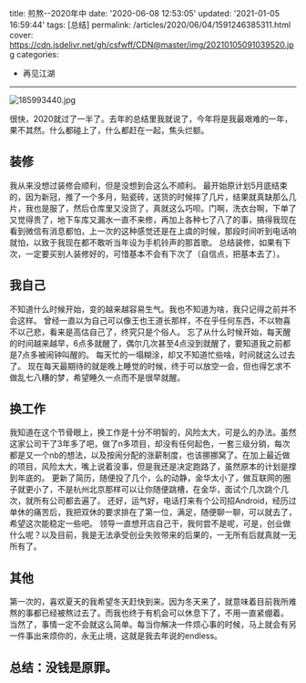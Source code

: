 title: 煎熬--2020年中
date: '2020-06-08 12:53:05'
updated: '2021-01-05 16:59:44'
tags: [总结]
permalink: /articles/2020/06/04/1591246385311.html
cover: https://cdn.jsdelivr.net/gh/csfwff/CDN@master/img/20210105091039520.jpg
categories: 
- 再见江湖
---
![185993440.jpg](https://cdn.jsdelivr.net/gh/csfwff/CDN@master/img/20210105091039520.jpg)

很快，2020就过了一半了。去年的总结里我就说了，今年将是我最艰难的一年，果不其然。什么都碰上了，什么都赶在一起，焦头烂额。

## 装修

我从来没想过装修会顺利，但是没想到会这么不顺利。
最开始原计划5月底结束的，因为新冠，推了一个多月，贴瓷砖，送货的时候摔了几片，结果就真缺那么几片，我也是服了，然后仓库里又没货了，真就这么巧呗。门啊，洗衣台啊，下单了又觉得贵了，地下车库又漏水一直不来修，再加上各种七了八了的事，搞得我现在看到微信有消息都怕，上一次的这种感觉还是在上虞的时候，那段时间听到电话响就怕，以致于我现在都不敢听当年设为手机铃声的那首歌。
总结装修，如果有下次，一定要买别人装修好的，可惜基本不会有下次了（自信点，把基本去了）。

## 我自己

不知道什么时候开始，变的越来越容易生气。我也不知道为啥，我只记得之前并不会这样。
曾经一直以为自己可以像王也王道长那样，不在乎任何东西，不以物喜不以己悲，看来是高估自己了，终究只是个俗人。
忘了从什么时候开始，每天醒的时间越来越早，6点多就醒了，偶尔几次甚至4点没到就醒了，要知道我之前都是7点多被闹钟叫醒的。
每天忙的一塌糊涂，却又不知道忙些啥，时间就这么过去了。
现在每天最期待的就是晚上睡觉的时候，终于可以放空一会，但也得乞求不做乱七八糟的梦，希望睡久一点而不是很早就醒。

## 换工作

我知道在这个节骨眼上，换工作是十分不明智的，风险太大，可是么的办法。虽然这家公司干了3年多了吧，做了n多项目，却没有任何起色，一套三级分销，每次都是又一个nb的想法，以及按闹分配的涨薪制度，也该挪挪窝了。在加上最近做的项目，风险太大，嘴上说着没事，但是我还是决定跑路了，虽然原本的计划是撑到年底的。
更新了简历，随便投了几个，么的动静，金华太小了，做互联网的圈子就更小了，不是杭州北京那样可以让你随便跳槽，在金华，面试个几次跳个几次，就所有公司都去遍了。
还好，运气好，电话打来有个公司招Android，经历过单休的痛苦后，我把双休的要求排在了第一位，满足，随便聊一聊，可以就去了，希望这次能稳定一些吧。
领导一直想开店自己干，我何尝不是呢，可是，创业做什么呢？以及目前，我是无法承受创业失败带来的后果的，一无所有后就真就一无所有了。

## 其他

第一次的，喜欢夏天的我希望冬天赶快到来。因为冬天来了，就意味着目前我所难熬的事都已经被熬过去了。而我也终于有机会可以休息下了，不用一直紧绷着。
当然了，事情一定不会就这么简单。每当你解决一件烦心事的时候，马上就会有另一件事出来烦你的，永无止境，这就是我去年说的endless。

## 总结：没钱是原罪。

